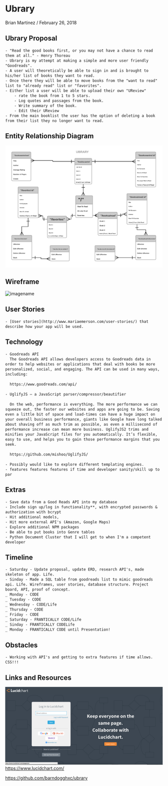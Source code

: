 # Ubrary

Brian Martinez / February 26, 2018 

## Ubrary Proposal  
	- "Read the good books first, or you may not have a chance to read them at all." - Henry Thoreau
	- Ubrary is my attempt at making a simple and more user friendly "Goodreads". 
	- A user will theoretically be able to sign in and is brought to his/her list of books they want to read.
	- Once there they will be able to move books from the "want to read" list to "already read" list or "favorites". 
	- Either list a user will be able to upload their own "UReview"
		- rate the book from 1 to 5 stars. 
    	- Log quotes and passages from the book.
		- Write summary of the book.
		- Edit their UReview
	- From the main booklist the user has the option of deleting a book from their list they no longer want to read.

## Entity Relationship Diagram

![imagename](./assets/Ubrary.png)

## Wireframe 

![imagename](./assets/.png)

## User Stories  
    - [User stories](http://www.mariaemerson.com/user-stories/) that describe how your app will be used.

## Technology
	- Goodreads API 
	  The Goodreads API allows developers access to Goodreads data in order to help websites or applications that deal with books be more personalized, social, and engaging. The API can be used in many ways, including:

	  https://www.goodreads.com/api/

	- UglifyJS – a JavaScript parser/compressor/beautifier

	  On the web, performance is everything. The more performance we can squeeze out, the faster our websites and apps are going to be. Saving even a little bit of space and load-times can have a huge impact on your overall business performance, giants like Google have long talked about shaving off as much trim as possible, as even a millisecond of performance increase can mean more business. UglifyJS2 trims and minifies your JavaScript files for you automatically. It’s flexible, easy to use, and helps you to gain those performance margins that you seek.
      
      https://github.com/mishoo/UglifyJS/

    - Possibly would like to explore different templating engines. 
    - features features features if time and developer sanity/skill up to par

## Extras
	- Save data from a Good Reads API into my database
	- Include sign up/log in functionality**, with encrypted passwords & authorization with bcrypt
	- Hit additional models, 
	- Hit more external API's (Amazon, Google Maps)
	- Explore additional NPM packages
	- Be able to put books into Genre tables
	- Python Document Cluster that I will get to when I'm a competent developer

## Timeline
	- Saturday - Update proposal, update ERD, research API's, made skeleton of app. Life. 
    - Sinday - Made a SQL table from goodreads list to mimic goodreads api. Life. Wireframes, user stories, database structure. Project board, API, proof of concept.
    _ Monday - CODE
    _ Tuesday - CODE
    _ Wednesday - CODE/Life
    _ Thursday - CODE
    _ Friday - CODE
    _ Saturday - FRANTICALLY CODE/Life
    _ Sinday - FRANTICALLY CODELife
    _ Monday - FRANTICALLY CODE until Presentation!

## Obstacles
	- Working with API's and getting to extra features if time allows. CSS!!!

## Links and Resources   
![imagename](./assets/lucidChart.png)
https://www.lucidchart.com/

https://github.com/barndogghxc/ubrary

<!-- ask about other engines, ask about  complete routes  -->
